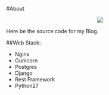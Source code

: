 #About

<p align="center">
<img src="https://cloud.githubusercontent.com/assets/1408720/7717628/8907ae1e-fe72-11e4-8c40-d21102dc6cdc.jpg">
</p>

Here be the source code for my Blog. 

##Web Stack: 

* Nginx
* Gunicorn 
* Postgres
* Django
* Rest Framework
* Python27


